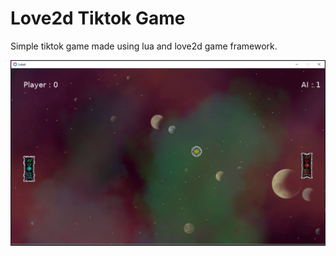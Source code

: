 # Love2d Tiktok Game
Simple tiktok game made using lua and love2d game framework.

![lotok](https://github.com/ahmadrosid/lotok/raw/master/lotok.png)